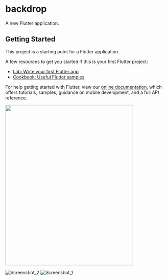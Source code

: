 # backdrop

A new Flutter application.

## Getting Started

This project is a starting point for a Flutter application.

A few resources to get you started if this is your first Flutter project:

- [Lab: Write your first Flutter app](https://flutter.dev/docs/get-started/codelab)
- [Cookbook: Useful Flutter samples](https://flutter.dev/docs/cookbook)

For help getting started with Flutter, view our 
[online documentation](https://flutter.dev/docs), which offers tutorials, 
samples, guidance on mobile development, and a full API reference.

<img src="https://user-images.githubusercontent.com/52051877/60399594-48bf5d80-9b84-11e9-924c-e46dbad7781b.jpg" width="400px" height="500px">



![Screenshot_2]()
![Screenshot_1](https://user-images.githubusercontent.com/52051877/60399595-4957f400-9b84-11e9-9dfd-4f6c59bd87b1.jpg)
